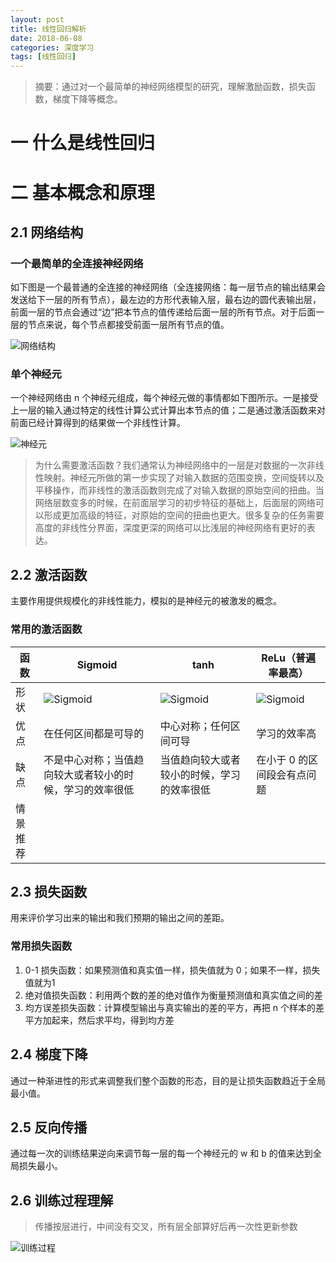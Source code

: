 ```yaml
---
layout: post
title: 线性回归解析
date: 2018-06-08
categories: 深度学习
tags: [线性回归]
---
```


> 摘要：通过对一个最简单的神经网络模型的研究，理解激励函数，损失函数，梯度下降等概念。

# 一 什么是线性回归



# 二 基本概念和原理

## 2.1 网络结构

### 一个最简单的全连接神经网络

如下图是一个最普通的全连接的神经网络（全连接网络：每一层节点的输出结果会发送给下一层的所有节点），最左边的方形代表输入层，最右边的圆代表输出层，前面一层的节点会通过“边”把本节点的值传递给后面一层的所有节点。对于后面一层的节点来说，每个节点都接受前面一层所有节点的值。

![网络结构](http://blog.luojia.ren/images/神经网络/网络结构.png)

### 单个神经元

一个神经网络由 n 个神经元组成，每个神经元做的事情都如下图所示。一是接受上一层的输入通过特定的线性计算公式计算出本节点的值；二是通过激活函数来对前面已经计算得到的结果做一个非线性计算。

![神经元](http://blog.luojia.ren/images/神经网络/神经元.png)

> 为什么需要激活函数？我们通常认为神经网络中的一层是对数据的一次非线性映射。神经元所做的第一步实现了对输入数据的范围变换，空间旋转以及平移操作，而非线性的激活函数则完成了对输入数据的原始空间的扭曲。当网络层数变多的时候，在前面层学习的初步特征的基础上，后面层的网络可以形成更加高级的特征，对原始的空间的扭曲也更大。很多复杂的任务需要高度的非线性分界面，深度更深的网络可以比浅层的神经网络有更好的表达。


## 2.2 激活函数

主要作用提供规模化的非线性能力，模拟的是神经元的被激发的概念。

### 常用的激活函数

函数| Sigmoid | tanh | ReLu（普遍率最高）
--- | ---| ---| ---
形状 | ![Sigmoid](http://blog.luojia.ren/images/神经网络/sigmoid.png) | ![Sigmoid](http://blog.luojia.ren/images/神经网络/tanh.png) | ![Sigmoid](http://blog.luojia.ren/images/神经网络/relu.png)
优点 | 在任何区间都是可导的| 中心对称；任何区间可导 | 学习的效率高
缺点 | 不是中心对称；当值趋向较大或者较小的时候，学习的效率很低 | 当值趋向较大或者较小的时候，学习的效率很低 | 在小于 0 的区间段会有点问题
情景推荐 | | |

## 2.3 损失函数

用来评价学习出来的输出和我们预期的输出之间的差距。

### 常用损失函数

1. 0-1 损失函数：如果预测值和真实值一样，损失值就为 0；如果不一样，损失值就为1
2. 绝对值损失函数：利用两个数的差的绝对值作为衡量预测值和真实值之间的差
3. 均方误差损失函数：计算模型输出与真实输出的差的平方，再把 n 个样本的差平方加起来，然后求平均，得到均方差

## 2.4 梯度下降

通过一种渐进性的形式来调整我们整个函数的形态，目的是让损失函数趋近于全局最小值。


## 2.5 反向传播

通过每一次的训练结果逆向来调节每一层的每一个神经元的 w 和 b 的值来达到全局损失最小。

## 2.6 训练过程理解

> 传播按层进行，中间没有交叉，所有层全部算好后再一次性更新参数

![训练过程](http://blog.luojia.ren/images/神经网络/训练过程.png)